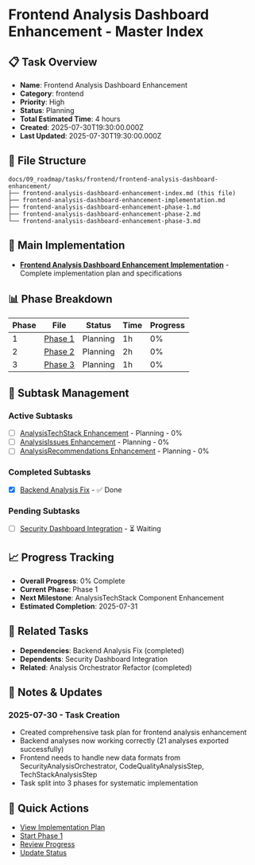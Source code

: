 # Frontend Analysis Dashboard Enhancement - Master Index

## 📋 Task Overview
- **Name**: Frontend Analysis Dashboard Enhancement
- **Category**: frontend
- **Priority**: High
- **Status**: Planning
- **Total Estimated Time**: 4 hours
- **Created**: 2025-07-30T19:30:00.000Z
- **Last Updated**: 2025-07-30T19:30:00.000Z

## 📁 File Structure
```
docs/09_roadmap/tasks/frontend/frontend-analysis-dashboard-enhancement/
├── frontend-analysis-dashboard-enhancement-index.md (this file)
├── frontend-analysis-dashboard-enhancement-implementation.md
├── frontend-analysis-dashboard-enhancement-phase-1.md
├── frontend-analysis-dashboard-enhancement-phase-2.md
└── frontend-analysis-dashboard-enhancement-phase-3.md
```

## 🎯 Main Implementation
- **[Frontend Analysis Dashboard Enhancement Implementation](./frontend-analysis-dashboard-enhancement-implementation.md)** - Complete implementation plan and specifications

## 📊 Phase Breakdown
| Phase | File | Status | Time | Progress |
|-------|------|--------|------|----------|
| 1 | [Phase 1](./frontend-analysis-dashboard-enhancement-phase-1.md) | Planning | 1h | 0% |
| 2 | [Phase 2](./frontend-analysis-dashboard-enhancement-phase-2.md) | Planning | 2h | 0% |
| 3 | [Phase 3](./frontend-analysis-dashboard-enhancement-phase-3.md) | Planning | 1h | 0% |

## 🔄 Subtask Management
### Active Subtasks
- [ ] [AnalysisTechStack Enhancement](./frontend-analysis-dashboard-enhancement-phase-1.md) - Planning - 0%
- [ ] [AnalysisIssues Enhancement](./frontend-analysis-dashboard-enhancement-phase-2.md) - Planning - 0%
- [ ] [AnalysisRecommendations Enhancement](./frontend-analysis-dashboard-enhancement-phase-3.md) - Planning - 0%

### Completed Subtasks
- [x] [Backend Analysis Fix](./backend-analysis-fix.md) - ✅ Done

### Pending Subtasks
- [ ] [Security Dashboard Integration](./security-dashboard-integration.md) - ⏳ Waiting

## 📈 Progress Tracking
- **Overall Progress**: 0% Complete
- **Current Phase**: Phase 1
- **Next Milestone**: AnalysisTechStack Component Enhancement
- **Estimated Completion**: 2025-07-31

## 🔗 Related Tasks
- **Dependencies**: Backend Analysis Fix (completed)
- **Dependents**: Security Dashboard Integration
- **Related**: Analysis Orchestrator Refactor (completed)

## 📝 Notes & Updates
### 2025-07-30 - Task Creation
- Created comprehensive task plan for frontend analysis enhancement
- Backend analyses now working correctly (21 analyses exported successfully)
- Frontend needs to handle new data formats from SecurityAnalysisOrchestrator, CodeQualityAnalysisStep, TechStackAnalysisStep
- Task split into 3 phases for systematic implementation

## 🚀 Quick Actions
- [View Implementation Plan](./frontend-analysis-dashboard-enhancement-implementation.md)
- [Start Phase 1](./frontend-analysis-dashboard-enhancement-phase-1.md)
- [Review Progress](#progress-tracking)
- [Update Status](#notes--updates) 
